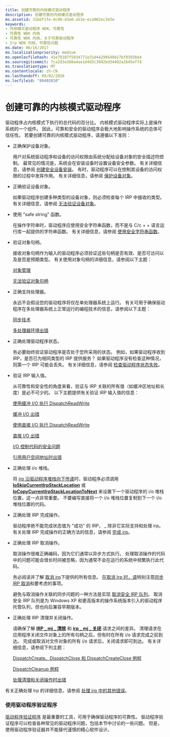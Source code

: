 ```yaml
---
title: 创建可靠的内核模式驱动程序
description: 创建可靠的内核模式驱动程序
ms.assetid: 31bbf1fe-dc90-43e0-a53e-eca902ec343e
keywords:
- 内核模式驱动程序 WDK、可靠性
- 可靠性 WDK 内核
- 可靠性 WDK 内核，关于可靠驱动程序
- Irp WDK 内核，可靠性问题
ms.date: 06/16/2017
ms.localizationpriority: medium
ms.openlocfilehash: 41e79107f5834771e31d44299540b17bf0393bb4
ms.sourcegitcommit: 7ca2d3e360a4ae1d4d3c3092bd34492a2645ef74
ms.translationtype: MT
ms.contentlocale: zh-CN
ms.lasthandoff: 09/02/2020
ms.locfileid: "89402810"
---
```

# <a name="creating-reliable-kernel-mode-drivers"></a>创建可靠的内核模式驱动程序





驱动程序占内核模式下执行的总代码的百分比。 内核模式驱动程序实际上是操作系统的一个组件。 因此，可靠和安全的驱动程序会极大地影响操作系统的总体可信任性。 若要创建可靠的内核模式驱动程序，请遵循以下准则：

-   正确保护设备对象。

    用户对系统驱动程序和设备的访问权限由系统分配给设备对象的安全描述符控制。 最常见的情况是，系统会在安装设备时设置设备安全参数。 有关详细信息，请参阅 [创建安全设备安装](../install/creating-secure-device-installations.md)。 有时，驱动程序可以在控制其设备的访问权限的过程中发挥作用。 有关详细信息，请参阅 [保护设备对象](controlling-device-access.md)。

-   正确验证设备对象。

    如果驱动程序创建多种类型的设备对象，则必须检查每个 IRP 中接收的类型。 有关详细信息，请参阅 [无法验证设备对象](failure-to-validate-device-objects.md)。

-   使用 "safe string" 函数。

    在操作字符串时，驱动程序应使用安全字符串函数，而不是与 C/c + + 语言运行库一起提供的字符串函数。 有关详细信息，请参阅 [使用安全字符串函数](using-safe-string-functions.md)。

-   验证对象句柄。

    接收对象句柄作为输入的驱动程序必须验证这些句柄是否有效、是否可访问以及是否是预期类型。 有关使用对象句柄的详细信息，请参阅以下主题：

    [对象管理](managing-kernel-objects.md)

    [无法验证对象句柄](failure-to-validate-object-handles.md)

-   正确支持处理器。

    永远不会假设您的驱动程序将仅在单处理器系统上运行。 有关可用于确保驱动程序在多处理器系统上正常运行的编程技术的信息，请参阅以下主题：

    [同步技术](introduction-to-kernel-dispatcher-objects.md)

    [多处理器环境出错](errors-in-a-multiprocessor-environment.md)

-   正确处理驱动程序状态。

    务必要始终验证驱动程序是否处于您所采用的状态。 例如，如果驱动程序收到 IRP，是否已为相同类型的 IRP 提供服务？ 如果驱动程序没有检查这种情况，则第一个 IRP 可能会丢失。 有关详细信息，请参阅 [检查驱动程序状态失败](failure-to-check-a-driver-s-state.md)。

-   验证 IRP 输入值。

    从可靠性和安全性的角度来看，验证与 IRP 关联的所有值（如缓冲区地址和长度）是必不可少的。 以下主题提供有关验证 IRP 输入值的信息：

    [使用缓冲 I/O 执行 DispatchReadWrite](dispatchreadwrite-using-buffered-i-o.md)

    [缓冲 I/O 出错](failure-to-check-the-size-of-buffers.md)

    [使用直接 I/O 执行 DispatchReadWrite](dispatchreadwrite-using-direct-i-o.md)

    [直接 I/O 出错](errors-in-direct-i-o.md)

    [I/O 控制代码的安全问题](security-issues-for-i-o-control-codes.md)

    [引用用户空间地址时出错](errors-in-referencing-user-space-addresses.md)

-   正确处理 i/o 堆栈。

    将 [irp 沿驱动程序堆栈向下传递](passing-irps-down-the-driver-stack.md)时，驱动程序必须调用 [**IoSkipCurrentIrpStackLocation**](./mm-bad-pointer.md) 或 [**IoCopyCurrentIrpStackLocationToNext**](/windows-hardware/drivers/ddi/wdm/nf-wdm-iocopycurrentirpstacklocationtonext) 来设置下一个驱动程序的 i/o 堆栈位置，这一点非常重要。 不要编写直接将一个 i/o 堆栈位置复制到下一个 i/o 堆栈位置的代码。

-   正确处理 IRP 完成操作。

    驱动程序绝不能完成状态值为 "成功" 的 IRP， \_ 除非它实际支持和处理 irp。 有关处理 IRP 完成操作的正确方法的信息，请参阅 [完成 irp](completing-irps.md)。

-   正确处理 IRP 取消操作。

    取消操作很难正确编码，因为它们通常以异步方式执行。 处理取消操作的代码中的问题可能会很长时间被忽略，因为通常不会在运行的系统中频繁执行此代码。

    务必阅读并了解 [取消 irp](canceling-irps.md)下提供的所有信息。 [在取消 Irp 时，请](points-to-consider-when-canceling-irps.md)特别注意[同步 IRP 取消](synchronizing-irp-cancellation.md)和要考虑的事项。

    避免与取消操作关联的同步问题的一种方法是实现 [取消安全 IRP 队列](cancel-safe-irp-queues.md)。 取消安全 IRP 队列是为 Windows XP 和更高版本的操作系统版本引入的驱动程序托管队列，但也向后兼容早期版本。

-   正确处理 IRP 清理并关闭操作。

    请确保了解 [**IRP \_ mj \_ 清除**](./irp-mj-cleanup.md) 和 [**irp \_ mj \_ 关闭**](./irp-mj-close.md) 请求之间的差异。 清理请求在应用程序关闭文件对象上的所有句柄之后，但有时在所有 i/o 请求完成之前到达。 完成或取消对文件对象的所有 i/o 请求后，关闭请求即可到达。 有关详细信息，请参阅下列主题：

    [DispatchCreate、DispatchClose 和 DispatchCreateClose 例程](dispatchcreate--dispatchclose--and-dispatchcreateclose-routines.md)

    [DispatchCleanup 例程](dispatchcleanup-routines.md)

    [处理清理和关闭操作时出错](errors-in-handling-cleanup-and-close-operations.md)

有关正确处理 Irp 的详细信息，请参阅 [处理 irp 中的其他错误](additional-errors-in-handling-irps.md)。

### <a name="using-driver-verifier"></a>使用驱动程序验证程序

[驱动程序验证程序](../devtest/driver-verifier.md) 是最重要的工具，可用于确保驱动程序的可靠性。 驱动程序验证程序可以检查各种常见的驱动程序问题，包括本节中讨论的一些问题。 但是，使用驱动程序验证器并不能替代谨慎的精心软件设计。

 


